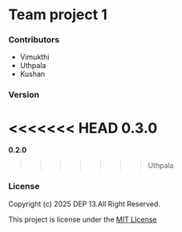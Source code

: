 # Team project 1

### Contributors
- Vimukthi
- Uthpala
- Kushan

### Version
<<<<<<< HEAD
**0.3.0**
=======
**0.2.0**
>>>>>>> Uthpala

### License
Copyright (c) 2025 DEP 13.All Right Reserved.

This project is license under the [MIT LIcense](License.txt)